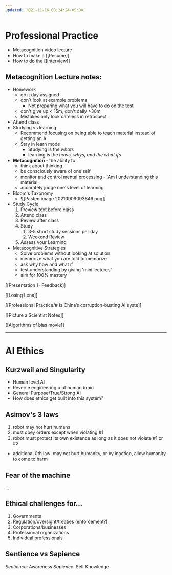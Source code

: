 ```yaml
---
updated: 2021-11-16_08:24:24-05:00
---
```

# Professional Practice
* Metacognition video lecture
* How to make a [[Resume]]
* How to do the [[Interview]]

## Metacognition Lecture notes:
* Homework
	* do it day assigned
	* don't look at example problems
		* Not preparing what you will have to do on the test
	* don't give up < 15m, don't dally >30m
	* Mistakes only look careless in retrospect
* Attend class
* Studying vs learning
	* Recommend focusing on being able to teach material instead of getting an A 
	* Stay in learn mode
		* Studying is the *whats*
		* learning is the *hows, whys, and the what ifs*
* **Metacognition** - the ability to:
	* think about thinking
	* be consciously aware of one'self
	* monitor and control mental processing - 'Am I understanding this material'
	* accurately judge one's level of learning
* Bloom's Taxonomy
	* ![[Pasted image 20210909093846.png]]
* Study Cycle
	1. Preview text before class
	2. Attend class
	3. Review after class
	4. Study
		1. 3-5 short study sessions per day
		2. Weekend Review
	5. Assess your Learning
* Metacognitive Strategies
	* Solve problems without looking at solution
	* memorize what you are told to memorize
	* ask why how and what if
	* test understanding by giving 'mini lectures'
	* aim for 100% mastery


[[Presentation 1- Feedback]]

[[Losing Lena]]

[[Professional Practice/# Is China’s corruption-busting AI syste]]

[[Picture a Scientist Notes]]

[[Algorithms of bias movie]]


---

# AI Ethics
## Kurzweil and Singularity
* Human level AI
* Reverse engineering o of human brain 
* General Purpose/True/Strong AI
* How does ethics get built into this system?

## Asimov's 3 laws
1. robot may not hurt humans
2. must obey orders except when violating #1
3. robot must protect its own existence as long as it does not violate #1 or #2

* additional 0th law: may not hurt humanity, or by inaction, allow humanity to come to harm

## Fear of the machine
...

## Ethical challenges for...
1. Governments
2. Regulation/oversight/treaties (enforcement?)
3. Corporations/businesses
4. Professional organizations
5. Individual professionals

## Sentience vs Sapience
*Sentience*: Awareness
*Sapience*: Self Knowledge